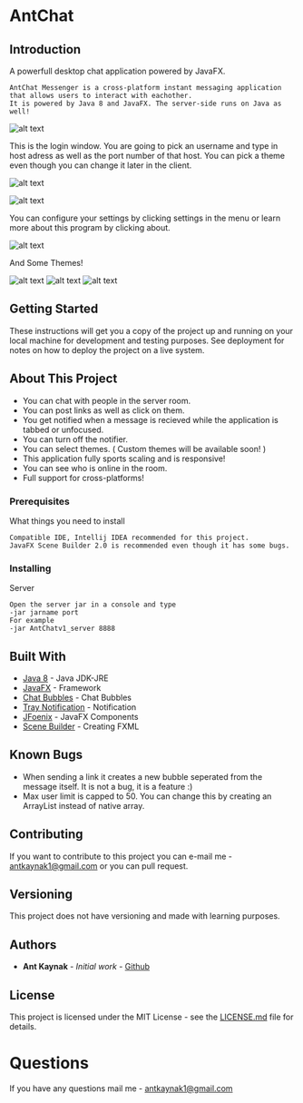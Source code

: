 # AntChat

## Introduction 

A powerfull desktop chat application powered by JavaFX.

```
AntChat Messenger is a cross-platform instant messaging application that allows users to interact with eachother.
It is powered by Java 8 and JavaFX. The server-side runs on Java as well!
```

![alt text](https://github.com/Exercon/AntChat/blob/master/screenshots/antchatlogo.png)

This is the login window. You are going to pick an username and type in host adress as well as the port number of that host. You can pick a theme even though you can change it later in the client.

![alt text](https://github.com/Exercon/AntChat/blob/master/screenshots/antchatlogin.png)

![alt text](https://github.com/Exercon/AntChat/blob/master/screenshots/clientmain.png)

You can configure your settings by clicking settings in the menu or learn more about this program by clicking about.

![alt text](https://github.com/Exercon/AntChat/blob/master/screenshots/antclientbar.png)

And Some Themes!

![alt text](https://github.com/Exercon/AntChat/blob/master/screenshots/theme1.png)
![alt text](https://github.com/Exercon/AntChat/blob/master/screenshots/theme2.png)
![alt text](https://github.com/Exercon/AntChat/blob/master/screenshots/theme3.png)


## Getting Started

These instructions will get you a copy of the project up and running on your local machine for development and testing purposes. See deployment for notes on how to deploy the project on a live system.

## About This Project

* You can chat with people in the server room.
* You can post links as well as click on them.
* You get notified when a message is recieved while the application is tabbed or unfocused.
* You can turn off the notifier.
* You can select themes. ( Custom themes will be available soon! )
* This application fully sports scaling and is responsive!
* You can see who is online in the room.
* Full support for cross-platforms!

### Prerequisites

What things you need to install

```
Compatible IDE, Intellij IDEA recommended for this project.
JavaFX Scene Builder 2.0 is recommended even though it has some bugs.

```

### Installing

Server

```
Open the server jar in a console and type 
-jar jarname port
For example
-jar AntChatv1_server 8888

```

## Built With

* [Java 8](http://www.oracle.com/technetwork/java/javase/overview/java8-2100321.html) - Java JDK-JRE
* [JavaFX](http://www.oracle.com/technetwork/java/javase/overview/javafx-overview-2158620.html) - Framework
* [Chat Bubbles](https://github.com/Elltz/ChatBubble) - Chat Bubbles
* [Tray Notification](https://github.com/PlusHaze/TrayNotification) - Notification
* [JFoenix](http://www.jfoenix.com/) - JavaFX Components
* [Scene Builder](http://www.oracle.com/technetwork/java/javase/downloads/sb2download-2177776.html) - Creating FXML

## Known Bugs

* When sending a link it creates a new bubble seperated from the message itself. It is not a bug, it is a feature :)
* Max user limit is capped to 50. You can change this by creating an ArrayList instead of native array.

## Contributing

If you want to contribute to this project you can e-mail me - antkaynak1@gmail.com
or you can pull request.


## Versioning

This project does not have versioning and made with learning purposes.


## Authors 

* **Ant Kaynak** - *Initial work* - [Github](https://github.com/antkaynak)

## License

This project is licensed under the MIT License - see the [LICENSE.md](https://github.com/Exercon/AntChat/blob/master/LICENSE) 
file for details.

# Questions
If you have any questions mail me -  antkaynak1@gmail.com



